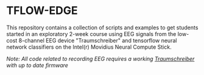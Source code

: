 # TFLOW-EDGE

This repository contains a collection of scripts and examples
to get students started in an exploratory 2-week course using EEG
signals from the low-cost 8-channel EEG device "Traumschreiber" and
tensorflow neural network classifiers on the Intel(r) Movidius Neural
Compute Stick.


*Note: All code related to recording EEG requires a working [Traumschreiber](https://www.traumschreiber.uni-osnabrueck.de/) with up to date firmware*
